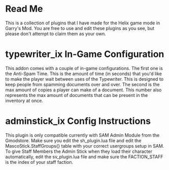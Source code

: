 # Read Me
This is a collection of plugins that I have made for the Helix game mode in Garry's Mod. You are free to use and edit these plugins as you see, but please don't attempt to claim them as your own.

# typewriter_ix In-Game Configuration
This addon comes with a couple of in-game configurations. The first one is the Anti-Spam Time. This is the amount of time (in seconds) that you'd like to make the player wait between uses of the Typewriter. This is designed to keep people from spamming documents over and over. The second is the max amount of copies a player can make of a document. This number also represents the max amount of documents that can be present in the inventory at once.

# adminstick_ix Config Instructions
This plugin is only compatible currently with SAM Admin Module from the Gmodstore. Make sure you edit the sh_plugin.lua file and edit the MascoStick.StaffGroups{} table with your correct usergroups setup in SAM. To give Staff Members the Admin Stick when they load their character automatically, edit the sv_plugin.lua file and make sure the FACTION_STAFF is the index of your staff faction.
